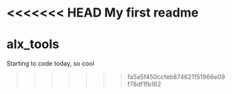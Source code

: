 <<<<<<< HEAD
My first readme
=======
# alx_tools
Starting to code today, so cool
>>>>>>> fa5a5f450ccfeb874621151966e09f78df1fb162
